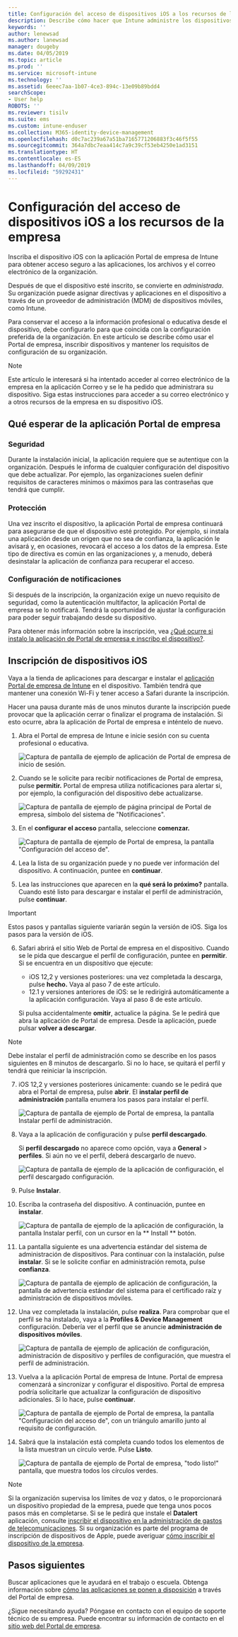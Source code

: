 ```yaml
---
title: Configuración del acceso de dispositivos iOS a los recursos de la empresa | Microsoft Docs
description: Describe cómo hacer que Intune administre los dispositivos iOS
keywords: ''
author: lenewsad
ms.author: lanewsad
manager: dougeby
ms.date: 04/05/2019
ms.topic: article
ms.prod: ''
ms.service: microsoft-intune
ms.technology: ''
ms.assetid: 6eeec7aa-1b07-4ce3-894c-13e09b89bdd4
searchScope:
- User help
ROBOTS: ''
ms.reviewer: tisilv
ms.suite: ems
ms.custom: intune-enduser
ms.collection: M365-identity-device-management
ms.openlocfilehash: d0c7ac239a67a51ba7165771206883f3c46f5f55
ms.sourcegitcommit: 364a7dbc7eaa414c7a9c39cf53eb4250e1ad3151
ms.translationtype: HT
ms.contentlocale: es-ES
ms.lasthandoff: 04/09/2019
ms.locfileid: "59292431"
---
```

# <a name="set-up-ios-device-access-to-your-company-resources"></a>Configuración del acceso de dispositivos iOS a los recursos de la empresa  

Inscriba el dispositivo iOS con la aplicación Portal de empresa de Intune para obtener acceso seguro a las aplicaciones, los archivos y el correo electrónico de la organización.

Después de que el dispositivo esté inscrito, se convierte en *administrada*. Su organización puede asignar directivas y aplicaciones en el dispositivo a través de un proveedor de administración (MDM) de dispositivos móviles, como Intune.  

Para conservar el acceso a la información profesional o educativa desde el dispositivo, debe configurarlo para que coincida con la configuración preferida de la organización. En este artículo se describe cómo usar el Portal de empresa, inscribir dispositivos y mantener los requisitos de configuración de su organización. 

> [!NOTE]
> Este artículo le interesará si ha intentado acceder al correo electrónico de la empresa en la aplicación Correo y se le ha pedido que administrara su dispositivo. Siga estas instrucciones para acceder a su correo electrónico y a otros recursos de la empresa en su dispositivo iOS.  

## <a name="what-to-expect-from-the-company-portal-app"></a>Qué esperar de la aplicación Portal de empresa  

### <a name="security"></a>Seguridad  
Durante la instalación inicial, la aplicación requiere que se autentique con la organización. Después le informa de cualquier configuración del dispositivo que debe actualizar. Por ejemplo, las organizaciones suelen definir requisitos de caracteres mínimos o máximos para las contraseñas que tendrá que cumplir.     

### <a name="protection"></a>Protección  
Una vez inscrito el dispositivo, la aplicación Portal de empresa continuará para asegurarse de que el dispositivo esté protegido. Por ejemplo, si instala una aplicación desde un origen que no sea de confianza, la aplicación le avisará y, en ocasiones, revocará el acceso a los datos de la empresa. Este tipo de directiva es común en las organizaciones y, a menudo, deberá desinstalar la aplicación de confianza para recuperar el acceso.  

### <a name="setting-notifications"></a>Configuración de notificaciones  
Si después de la inscripción, la organización exige un nuevo requisito de seguridad, como la autenticación multifactor, la aplicación Portal de empresa se lo notificará. Tendrá la oportunidad de ajustar la configuración para poder seguir trabajando desde su dispositivo.  

Para obtener más información sobre la inscripción, vea [¿Qué ocurre si instalo la aplicación de Portal de empresa e inscribo el dispositivo?](https://docs.microsoft.com//intune-user-help/what-happens-if-you-install-the-company-portal-app-and-enroll-your-device-in-intune-ios).  

## <a name="enroll-your-ios-device"></a>Inscripción de dispositivos iOS  

Vaya a la tienda de aplicaciones para descargar e instalar el [aplicación Portal de empresa de Intune](install-and-sign-in-to-the-intune-company-portal-app-ios.md) en el dispositivo. También tendrá que mantener una conexión Wi-Fi y tener acceso a Safari durante la inscripción. 

Hacer una pausa durante más de unos minutos durante la inscripción puede provocar que la aplicación cerrar o finalizar el programa de instalación. Si esto ocurre, abra la aplicación de Portal de empresa e inténtelo de nuevo.  

1. Abra el Portal de empresa de Intune e inicie sesión con su cuenta profesional o educativa. 

    ![Captura de pantalla de ejemplo de aplicación de Portal de empresa de inicio de sesión.](./media/ios-01-cp-enroll-1903.PNG)  

2. Cuando se le solicite para recibir notificaciones de Portal de empresa, pulse **permitir.** Portal de empresa utiliza notificaciones para alertar si, por ejemplo, la configuración del dispositivo debe actualizarse. 

    ![Captura de pantalla de ejemplo de página principal de Portal de empresa, símbolo del sistema de "Notificaciones".](./media/ios-04-cp-enroll-1903.PNG)  

3. En el **configurar el acceso** pantalla, seleccione **comenzar.**  

     ![Captura de pantalla de ejemplo de Portal de empresa, la pantalla "Configuración del acceso de".](./media/ios-05-cp-enroll-1903.PNG)  

4. Lea la lista de su organización puede y no puede ver información del dispositivo. A continuación, puntee en **continuar**.  

5. Lea las instrucciones que aparecen en la **qué será lo próximo?** pantalla. Cuando esté listo para descargar e instalar el perfil de administración, pulse **continuar**.  

 > [!IMPORTANT]
> Estos pasos y pantallas siguiente variarán según la versión de iOS. Siga los pasos para la versión de iOS. 

6. Safari abrirá el sitio Web de Portal de empresa en el dispositivo. Cuando se le pida que descargue el perfil de configuración, puntee en **permitir**. Si se encuentra en un dispositivo que ejecute:  
    * iOS 12,2 y versiones posteriores: una vez completada la descarga, pulse **hecho.** Vaya al paso 7 de este artículo.
    * 12.1 y versiones anteriores de iOS: se le redirigirá automáticamente a la aplicación configuración. Vaya al paso 8 de este artículo.  
 
    Si pulsa accidentalmente **omitir**, actualice la página. Se le pedirá que abra la aplicación de Portal de empresa. Desde la aplicación, puede pulsar **volver a descargar**.

  > [!NOTE]
  > Debe instalar el perfil de administración como se describe en los pasos siguientes en 8 minutos de descargarlo. Si no lo hace, se quitará el perfil y tendrá que reiniciar la inscripción.  

7. iOS 12,2 y versiones posteriores únicamente: cuando se le pedirá que abra el Portal de empresa, pulse **abrir**. El **instalar perfil de administración** pantalla enumera los pasos para instalar el perfil.

    ![Captura de pantalla de ejemplo de Portal de empresa, la pantalla Instalar perfil de administración.](./media/ios-1904-settings-icon.PNG)  

8. Vaya a la aplicación de configuración y pulse **perfil descargado**.  

    Si **perfil descargado** no aparece como opción, vaya a **General** > **perfiles**. Si aún no ve el perfil, deberá descargarlo de nuevo.  

    ![Captura de pantalla de ejemplo de la aplicación de configuración, el perfil descargado configuración.](./media/ios-1904-settings-badge.PNG)  

9. Pulse **Instalar**.  
    
10. Escriba la contraseña del dispositivo. A continuación, puntee en **instalar**.    

    ![Captura de pantalla de ejemplo de la aplicación de configuración, la pantalla Instalar perfil, con un cursor en la ** Install ** botón.](./media/ios-1904-password-install.PNG)  


11. La pantalla siguiente es una advertencia estándar del sistema de administración de dispositivos. Para continuar con la instalación, pulse **instalar**. Si se le solicite confiar en administración remota, pulse **confianza**.  

    ![Captura de pantalla de ejemplo de aplicación de configuración, la pantalla de advertencia estándar del sistema para el certificado raíz y administración de dispositivos móviles.](./media/ios-15-cp-enroll-1903.PNG)  

12. Una vez completada la instalación, pulse **realiza**. Para comprobar que el perfil se ha instalado, vaya a la **Profiles & Device Management** configuración. Debería ver el perfil que se anuncie **administración de dispositivos móviles**.   

    ![Captura de pantalla de ejemplo de aplicación de configuración, administración de dispositivo y perfiles de configuración, que muestra el perfil de administración.](./media/ios-00-cp-enroll-1903.PNG)  

13. Vuelva a la aplicación Portal de empresa de Intune. Portal de empresa comenzará a sincronizar y configurar el dispositivo. Portal de empresa podría solicitarle que actualizar la configuración de dispositivo adicionales. Si lo hace, pulse **continuar**.  

    ![Captura de pantalla de ejemplo de Portal de empresa, la pantalla "Configuración del acceso de", con un triángulo amarillo junto al requisito de configuración.](./media/ios-12-cp-enroll-1903.PNG)  

14. Sabrá que la instalación está completa cuando todos los elementos de la lista muestran un círculo verde. Pulse **Listo**.   
    
    ![Captura de pantalla de ejemplo de Portal de empresa, "todo listo!" pantalla, que muestra todos los círculos verdes.](./media/ios-13-cp-enroll-1903.PNG)  

> [!Note]
> Si la organización supervisa los límites de voz y datos, o le proporcionará un dispositivo propiedad de la empresa, puede que tenga unos pocos pasos más en completarse. Si se le pedirá que instale el **Datalert** aplicación, consulte [inscribir el dispositivo en la administración de gastos de telecomunicaciones](enroll-your-device-with-telecom-expense-management-ios.md). Si su organización es parte del programa de inscripción de dispositivos de Apple, puede averiguar [cómo inscribir el dispositivo de la empresa](enroll-your-device-dep-ios.md).  

## <a name="next-steps"></a>Pasos siguientes  
Buscar aplicaciones que le ayudará en el trabajo o escuela. Obtenga información sobre [cómo las aplicaciones se ponen a disposición](use-managed-apps-on-your-device-ios.md) a través del Portal de empresa.  

¿Sigue necesitando ayuda? Póngase en contacto con el equipo de soporte técnico de su empresa. Puede encontrar su información de contacto en el [sitio web del Portal de empresa](https://go.microsoft.com/fwlink/?linkid=2010980).  
